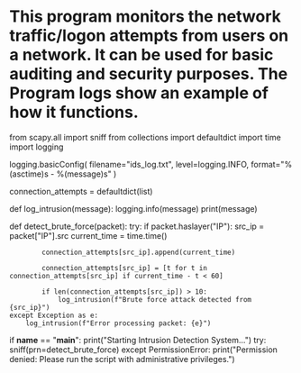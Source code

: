 # This program monitors the network traffic/logon attempts from users on a network. It can be used for basic auditing and security purposes. The Program logs show an example of how it functions.

from scapy.all import sniff
from collections import defaultdict
import time
import logging

logging.basicConfig(
    filename="ids_log.txt",
    level=logging.INFO,
    format="%(asctime)s - %(message)s"
)

connection_attempts = defaultdict(list)

def log_intrusion(message):
    logging.info(message)
    print(message)

def detect_brute_force(packet):
    try:
        if packet.haslayer("IP"):
            src_ip = packet["IP"].src
            current_time = time.time()

            connection_attempts[src_ip].append(current_time)

            connection_attempts[src_ip] = [t for t in connection_attempts[src_ip] if current_time - t < 60]

            if len(connection_attempts[src_ip]) > 10:
                log_intrusion(f"Brute force attack detected from {src_ip}")
    except Exception as e:
        log_intrusion(f"Error processing packet: {e}")

if __name__ == "__main__":
    print("Starting Intrusion Detection System...")
    try:
        sniff(prn=detect_brute_force)
    except PermissionError:
        print("Permission denied: Please run the script with administrative privileges.")

